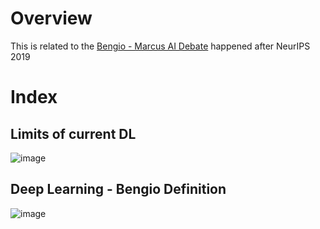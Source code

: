 
# Overview 

This is related to the [Bengio - Marcus AI Debate](https://montrealartificialintelligence.com/aidebate/) happened after NeurIPS 2019 

# Index 

## Limits of current DL 

![image](https://user-images.githubusercontent.com/6381645/71515970-96542300-28a6-11ea-895e-e693e4b6d826.png)



## Deep Learning - Bengio Definition 

![image](https://user-images.githubusercontent.com/6381645/71516234-16c75380-28a8-11ea-84a6-179ee1a00b13.png)




